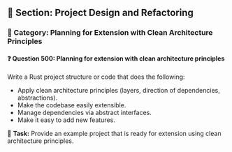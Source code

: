 ## 📘 Section: Project Design and Refactoring  
### 🔹 Category: Planning for Extension with Clean Architecture Principles  
#### ❓ Question 500: Planning for extension with clean architecture principles

Write a Rust project structure or code that does the following:

- Apply clean architecture principles (layers, direction of dependencies, abstractions).
- Make the codebase easily extensible.
- Manage dependencies via abstract interfaces.
- Make it easy to add new features.

🔧 **Task:** Provide an example project that is ready for extension using clean architecture principles.
